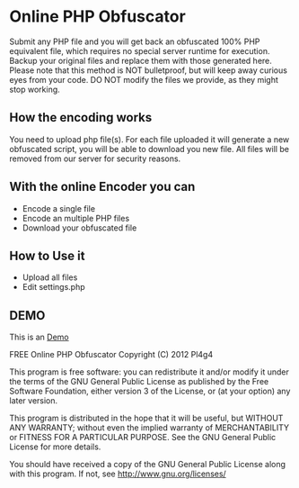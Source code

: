 Online PHP Obfuscator
====================

Submit any PHP file and you will get back an obfuscated 100% PHP equivalent file, which requires no special server runtime for execution. Backup your original files and replace them with those generated here. Please note that this method is NOT bulletproof, but will keep away curious eyes from your code. DO NOT modify the files we provide, as they might stop working.

How the encoding works
---------------------

You need to upload php file(s). For each file uploaded it will generate a new obfuscated script, you will be able to download you new file. All files will be removed from our server for security reasons. 

With the online Encoder you can 
--------------------------------

- Encode a single file
- Encode an multiple PHP files
- Download your obfuscated file

How to Use it 
--------------

- Upload all files 
- Edit settings.php 
	
DEMO 
--------------

This is an [Demo](http://xtremenews.info/obfuscator/)


FREE Online PHP Obfuscator
Copyright (C) 2012  Pl4g4

This program is free software: you can redistribute it and/or modify
it under the terms of the GNU General Public License as published by
the Free Software Foundation, either version 3 of the License, or
(at your option) any later version.

This program is distributed in the hope that it will be useful,
but WITHOUT ANY WARRANTY; without even the implied warranty of
MERCHANTABILITY or FITNESS FOR A PARTICULAR PURPOSE.  See the
GNU General Public License for more details.

You should have received a copy of the GNU General Public License
along with this program.  If not, see <http://www.gnu.org/licenses/>